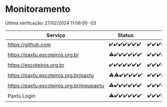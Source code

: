 # Monitoramento

Última verificação: 27/02/2024 11:06:00 -03

|Serviço|Status|Últimas 24h|
|---|---|---|
|https://github.com|<span title="2024-02-20: OK=24">✔️</span><span title="2024-02-21: OK=24">✔️</span><span title="2024-02-22: OK=24">✔️</span><span title="2024-02-23: OK=24">✔️</span><span title="2024-02-24: OK=24">✔️</span><span title="2024-02-25: OK=24">✔️</span><span title="2024-02-26: OK=14">✔️</span>|<span title="26/02/2024 11:06:00 -03 : 200">✔️</span><span title="26/02/2024 12:06:00 -03 : 200">✔️</span><span title="26/02/2024 13:08:00 -03 : 200">✔️</span><span title="26/02/2024 14:06:00 -03 : 200">✔️</span><span title="26/02/2024 15:07:00 -03 : 200">✔️</span><span title="26/02/2024 16:02:00 -03 : 200">✔️</span><span title="26/02/2024 17:06:00 -03 : 200">✔️</span><span title="26/02/2024 18:07:00 -03 : 200">✔️</span><span title="26/02/2024 19:06:00 -03 : 200">✔️</span><span title="26/02/2024 20:06:00 -03 : 200">✔️</span><span title="26/02/2024 21:29:00 -03 : 200">✔️</span><span title="26/02/2024 22:37:00 -03 : 200">✔️</span><span title="26/02/2024 23:12:00 -03 : 200">✔️</span><span title="27/02/2024 00:06:00 -03 : 200">✔️</span><span title="27/02/2024 01:08:00 -03 : 200">✔️</span><span title="27/02/2024 02:07:00 -03 : 200">✔️</span><span title="27/02/2024 03:08:00 -03 : 200">✔️</span><span title="27/02/2024 04:07:00 -03 : 200">✔️</span><span title="27/02/2024 05:08:00 -03 : 200">✔️</span><span title="27/02/2024 06:06:00 -03 : 200">✔️</span><span title="27/02/2024 07:06:00 -03 : 200">✔️</span><span title="27/02/2024 08:04:00 -03 : 200">✔️</span><span title="27/02/2024 09:10:00 -03 : 200">✔️</span><span title="27/02/2024 10:05:00 -03 : 200">✔️</span><span title="27/02/2024 11:05:00 -03 : 200">✔️</span>|
|https://paxtu.escoteiros.org.br|<span title="2024-02-20: OK=23, Falhas=1">⚠️</span><span title="2024-02-21: OK=24">✔️</span><span title="2024-02-22: OK=24">✔️</span><span title="2024-02-23: OK=24">✔️</span><span title="2024-02-24: OK=24">✔️</span><span title="2024-02-25: OK=24">✔️</span><span title="2024-02-26: OK=14">✔️</span>|<span title="26/02/2024 11:06:00 -03 : 200">✔️</span><span title="26/02/2024 12:06:00 -03 : 200">✔️</span><span title="26/02/2024 13:08:00 -03 : 200">✔️</span><span title="26/02/2024 14:06:00 -03 : 200">✔️</span><span title="26/02/2024 15:07:00 -03 : 200">✔️</span><span title="26/02/2024 16:02:00 -03 : 200">✔️</span><span title="26/02/2024 17:06:00 -03 : 200">✔️</span><span title="26/02/2024 18:07:00 -03 : 200">✔️</span><span title="26/02/2024 19:06:00 -03 : 200">✔️</span><span title="26/02/2024 20:06:00 -03 : 200">✔️</span><span title="26/02/2024 21:29:00 -03 : 200">✔️</span><span title="26/02/2024 22:37:00 -03 : 200">✔️</span><span title="26/02/2024 23:12:00 -03 : 200">✔️</span><span title="27/02/2024 00:06:00 -03 : 200">✔️</span><span title="27/02/2024 01:08:00 -03 : 200">✔️</span><span title="27/02/2024 02:07:00 -03 : 200">✔️</span><span title="27/02/2024 03:08:00 -03 : 200">✔️</span><span title="27/02/2024 04:07:00 -03 : 200">✔️</span><span title="27/02/2024 05:08:00 -03 : 200">✔️</span><span title="27/02/2024 06:06:00 -03 : 200">✔️</span><span title="27/02/2024 07:06:00 -03 : 200">✔️</span><span title="27/02/2024 08:04:00 -03 : 200">✔️</span><span title="27/02/2024 09:10:00 -03 : 200">✔️</span><span title="27/02/2024 10:05:00 -03 : 200">✔️</span><span title="27/02/2024 11:05:00 -03 : 200">✔️</span>|
|https://escoteiros.org.br|<span title="2024-02-20: OK=24">✔️</span><span title="2024-02-21: OK=24">✔️</span><span title="2024-02-22: OK=24">✔️</span><span title="2024-02-23: OK=24">✔️</span><span title="2024-02-24: OK=24">✔️</span><span title="2024-02-25: OK=24">✔️</span><span title="2024-02-26: OK=14">✔️</span>|<span title="26/02/2024 11:06:00 -03 : 200">✔️</span><span title="26/02/2024 12:06:00 -03 : 200">✔️</span><span title="26/02/2024 13:08:00 -03 : 200">✔️</span><span title="26/02/2024 14:06:00 -03 : 200">✔️</span><span title="26/02/2024 15:07:00 -03 : 200">✔️</span><span title="26/02/2024 16:02:00 -03 : 200">✔️</span><span title="26/02/2024 17:06:00 -03 : 200">✔️</span><span title="26/02/2024 18:07:00 -03 : 200">✔️</span><span title="26/02/2024 19:06:00 -03 : 200">✔️</span><span title="26/02/2024 20:06:00 -03 : 200">✔️</span><span title="26/02/2024 21:29:00 -03 : 200">✔️</span><span title="26/02/2024 22:37:00 -03 : 200">✔️</span><span title="26/02/2024 23:12:00 -03 : 200">✔️</span><span title="27/02/2024 00:06:00 -03 : 200">✔️</span><span title="27/02/2024 01:08:00 -03 : 200">✔️</span><span title="27/02/2024 02:07:00 -03 : 200">✔️</span><span title="27/02/2024 03:08:00 -03 : 200">✔️</span><span title="27/02/2024 04:07:00 -03 : 200">✔️</span><span title="27/02/2024 05:08:00 -03 : 200">✔️</span><span title="27/02/2024 06:06:00 -03 : 200">✔️</span><span title="27/02/2024 07:06:00 -03 : 200">✔️</span><span title="27/02/2024 08:04:00 -03 : 200">✔️</span><span title="27/02/2024 09:10:00 -03 : 200">✔️</span><span title="27/02/2024 10:05:00 -03 : 200">✔️</span><span title="27/02/2024 11:05:00 -03 : 200">✔️</span>|
|https://paxtu.escoteiros.org.br/paxtu|<span title="2024-02-20: OK=23, Falhas=1">⚠️</span><span title="2024-02-21: OK=23, Falhas=1">⚠️</span><span title="2024-02-22: OK=24">✔️</span><span title="2024-02-23: OK=24">✔️</span><span title="2024-02-24: OK=24">✔️</span><span title="2024-02-25: OK=24">✔️</span><span title="2024-02-26: OK=14">✔️</span>|<span title="26/02/2024 11:06:00 -03 : 200">✔️</span><span title="26/02/2024 12:06:00 -03 : 200">✔️</span><span title="26/02/2024 13:08:00 -03 : 200">✔️</span><span title="26/02/2024 14:06:00 -03 : 200">✔️</span><span title="26/02/2024 15:07:00 -03 : 200">✔️</span><span title="26/02/2024 16:02:00 -03 : 200">✔️</span><span title="26/02/2024 17:06:00 -03 : 200">✔️</span><span title="26/02/2024 18:07:00 -03 : 200">✔️</span><span title="26/02/2024 19:06:00 -03 : 200">✔️</span><span title="26/02/2024 20:06:00 -03 : 200">✔️</span><span title="26/02/2024 21:29:00 -03 : 200">✔️</span><span title="26/02/2024 22:37:00 -03 : 200">✔️</span><span title="26/02/2024 23:12:00 -03 : 200">✔️</span><span title="27/02/2024 00:06:00 -03 : 200">✔️</span><span title="27/02/2024 01:08:00 -03 : 200">✔️</span><span title="27/02/2024 02:07:00 -03 : 200">✔️</span><span title="27/02/2024 03:08:00 -03 : 200">✔️</span><span title="27/02/2024 04:07:00 -03 : 200">✔️</span><span title="27/02/2024 05:08:00 -03 : 200">✔️</span><span title="27/02/2024 06:06:00 -03 : 200">✔️</span><span title="27/02/2024 07:06:00 -03 : 200">✔️</span><span title="27/02/2024 08:04:00 -03 : 200">✔️</span><span title="27/02/2024 09:10:00 -03 : 200">✔️</span><span title="27/02/2024 10:05:00 -03 : 200">✔️</span><span title="27/02/2024 11:06:00 -03 : 200">✔️</span>|
|https://paxtu.escoteiros.org.br/meupaxtu|<span title="2024-02-20: OK=23, Falhas=1">⚠️</span><span title="2024-02-21: OK=24">✔️</span><span title="2024-02-22: OK=24">✔️</span><span title="2024-02-23: OK=24">✔️</span><span title="2024-02-24: OK=24">✔️</span><span title="2024-02-25: OK=24">✔️</span><span title="2024-02-26: OK=14">✔️</span>|<span title="26/02/2024 11:06:00 -03 : 200">✔️</span><span title="26/02/2024 12:06:00 -03 : 200">✔️</span><span title="26/02/2024 13:08:00 -03 : 200">✔️</span><span title="26/02/2024 14:06:00 -03 : 200">✔️</span><span title="26/02/2024 15:07:00 -03 : 200">✔️</span><span title="26/02/2024 16:02:00 -03 : 200">✔️</span><span title="26/02/2024 17:06:00 -03 : 200">✔️</span><span title="26/02/2024 18:07:00 -03 : 200">✔️</span><span title="26/02/2024 19:06:00 -03 : 200">✔️</span><span title="26/02/2024 20:06:00 -03 : 200">✔️</span><span title="26/02/2024 21:29:00 -03 : 200">✔️</span><span title="26/02/2024 22:37:00 -03 : 200">✔️</span><span title="26/02/2024 23:12:00 -03 : 200">✔️</span><span title="27/02/2024 00:06:00 -03 : 200">✔️</span><span title="27/02/2024 01:08:00 -03 : 200">✔️</span><span title="27/02/2024 02:07:00 -03 : 200">✔️</span><span title="27/02/2024 03:08:00 -03 : 200">✔️</span><span title="27/02/2024 04:07:00 -03 : 200">✔️</span><span title="27/02/2024 05:08:00 -03 : 200">✔️</span><span title="27/02/2024 06:06:00 -03 : 200">✔️</span><span title="27/02/2024 07:06:00 -03 : 200">✔️</span><span title="27/02/2024 08:04:00 -03 : 200">✔️</span><span title="27/02/2024 09:10:00 -03 : 200">✔️</span><span title="27/02/2024 10:05:00 -03 : 200">✔️</span><span title="27/02/2024 11:06:00 -03 : 200">✔️</span>|
|Paxtu Login|<span title="2024-02-20: OK=23, Falhas=1">⚠️</span><span title="2024-02-21: OK=24">✔️</span><span title="2024-02-22: OK=24">✔️</span><span title="2024-02-23: OK=24">✔️</span><span title="2024-02-24: OK=24">✔️</span><span title="2024-02-25: OK=24">✔️</span><span title="2024-02-26: OK=14">✔️</span>|<span title="26/02/2024 11:06:00 -03 : 200">✔️</span><span title="26/02/2024 12:06:00 -03 : 200">✔️</span><span title="26/02/2024 13:08:00 -03 : 200">✔️</span><span title="26/02/2024 14:06:00 -03 : 200">✔️</span><span title="26/02/2024 15:07:00 -03 : 200">✔️</span><span title="26/02/2024 16:02:00 -03 : 200">✔️</span><span title="26/02/2024 17:06:00 -03 : 200">✔️</span><span title="26/02/2024 18:07:00 -03 : 200">✔️</span><span title="26/02/2024 19:06:00 -03 : 200">✔️</span><span title="26/02/2024 20:06:00 -03 : 200">✔️</span><span title="26/02/2024 21:29:00 -03 : 200">✔️</span><span title="26/02/2024 22:37:00 -03 : 200">✔️</span><span title="26/02/2024 23:12:00 -03 : 200">✔️</span><span title="27/02/2024 00:06:00 -03 : 200">✔️</span><span title="27/02/2024 01:08:00 -03 : 200">✔️</span><span title="27/02/2024 02:07:00 -03 : 200">✔️</span><span title="27/02/2024 03:08:00 -03 : 200">✔️</span><span title="27/02/2024 04:07:00 -03 : 200">✔️</span><span title="27/02/2024 05:08:00 -03 : 200">✔️</span><span title="27/02/2024 06:06:00 -03 : 200">✔️</span><span title="27/02/2024 07:06:00 -03 : 200">✔️</span><span title="27/02/2024 08:04:00 -03 : 200">✔️</span><span title="27/02/2024 09:10:00 -03 : 200">✔️</span><span title="27/02/2024 10:05:00 -03 : 200">✔️</span><span title="27/02/2024 11:06:00 -03 : 200">✔️</span>|
